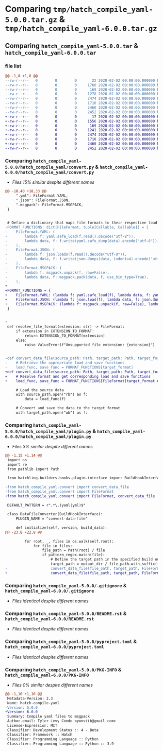 # Comparing `tmp/hatch_compile_yaml-5.0.0.tar.gz` & `tmp/hatch_compile_yaml-6.0.0.tar.gz`

## Comparing `hatch_compile_yaml-5.0.0.tar` & `hatch_compile_yaml-6.0.0.tar`

### file list

```diff
@@ -1,8 +1,8 @@
--rw-r--r--   0        0        0       22 2020-02-02 00:00:00.000000 hatch_compile_yaml-5.0.0/hatch_compile_yaml/__init__.py
--rw-r--r--   0        0        0     1760 2020-02-02 00:00:00.000000 hatch_compile_yaml-5.0.0/hatch_compile_yaml/convert.py
--rw-r--r--   0        0        0      169 2020-02-02 00:00:00.000000 hatch_compile_yaml-5.0.0/hatch_compile_yaml/hooks.py
--rw-r--r--   0        0        0     1278 2020-02-02 00:00:00.000000 hatch_compile_yaml-5.0.0/hatch_compile_yaml/plugin.py
--rw-r--r--   0        0        0     2474 2020-02-02 00:00:00.000000 hatch_compile_yaml-5.0.0/.gitignore
--rw-r--r--   0        0        0     1710 2020-02-02 00:00:00.000000 hatch_compile_yaml-5.0.0/README.rst
--rw-r--r--   0        0        0     2460 2020-02-02 00:00:00.000000 hatch_compile_yaml-5.0.0/pyproject.toml
--rw-r--r--   0        0        0     2452 2020-02-02 00:00:00.000000 hatch_compile_yaml-5.0.0/PKG-INFO
+-rw-r--r--   0        0        0       17 2020-02-02 00:00:00.000000 hatch_compile_yaml-6.0.0/hatch_compile_yaml/__init__.py
+-rw-r--r--   0        0        0     1556 2020-02-02 00:00:00.000000 hatch_compile_yaml-6.0.0/hatch_compile_yaml/convert.py
+-rw-r--r--   0        0        0      169 2020-02-02 00:00:00.000000 hatch_compile_yaml-6.0.0/hatch_compile_yaml/hooks.py
+-rw-r--r--   0        0        0     1241 2020-02-02 00:00:00.000000 hatch_compile_yaml-6.0.0/hatch_compile_yaml/plugin.py
+-rw-r--r--   0        0        0     2474 2020-02-02 00:00:00.000000 hatch_compile_yaml-6.0.0/.gitignore
+-rw-r--r--   0        0        0     1710 2020-02-02 00:00:00.000000 hatch_compile_yaml-6.0.0/README.rst
+-rw-r--r--   0        0        0     2460 2020-02-02 00:00:00.000000 hatch_compile_yaml-6.0.0/pyproject.toml
+-rw-r--r--   0        0        0     2452 2020-02-02 00:00:00.000000 hatch_compile_yaml-6.0.0/PKG-INFO
```

### Comparing `hatch_compile_yaml-5.0.0/hatch_compile_yaml/convert.py` & `hatch_compile_yaml-6.0.0/hatch_compile_yaml/convert.py`

 * *Files 15% similar despite different names*

```diff
@@ -18,40 +18,33 @@
     ".yml": FileFormat.YAML,
     ".json": FileFormat.JSON,
     ".msgpack": FileFormat.MSGPACK,
 }
 
 
 # Define a dictionary that maps file formats to their respective load and save functions
-FORMAT_FUNCTIONS: dict[FileFormat, tuple[Callable, Callable]] = {
-    FileFormat.YAML: (
-        lambda f: yaml.safe_load(f.read().decode("utf-8")),
-        lambda data, f: f.write(yaml.safe_dump(data).encode("utf-8")),
-    ),
-    FileFormat.JSON: (
-        lambda f: json.loads(f.read().decode("utf-8")),
-        lambda data, f: f.write(json.dumps(data, indent=4).encode("utf-8")),
-    ),
-    FileFormat.MSGPACK: (
-        lambda f: msgpack.unpack(f, raw=False),
-        lambda data, f: msgpack.pack(data, f, use_bin_type=True),
-    ),
+
+FORMAT_FUNCTIONS = {
+    FileFormat.YAML: (lambda f: yaml.safe_load(f), lambda data, f: yaml.dump(data, f)),
+    FileFormat.JSON: (lambda f: json.load(f), lambda data, f: json.dump(data, f, indent=4)),
+    FileFormat.MSGPACK: (lambda f: msgpack.unpack(f, raw=False), lambda data, f: msgpack.pack(data, f))
 }
 
 
+
 def resolve_file_format(extension: str) -> FileFormat:
     if extension in EXTENSION_TO_FORMAT:
         return EXTENSION_TO_FORMAT[extension]
     else:
         raise ValueError(f"Unsupported file extension: {extension}")
 
 
-def convert_data_file(source_path: Path, target_path: Path, target_format: FileFormat, remove_source_files: bool = True):
-    # Retrieve the appropriate load and save functions
-    load_func, save_func = FORMAT_FUNCTIONS[target_format]
+def convert_data_file(source_path: Path, target_path: Path, target_format: str, remove_source_files: bool = True):
+    # Resolve format and get corresponding load and save functions
+    load_func, save_func = FORMAT_FUNCTIONS[FileFormat[target_format.upper()]]
 
     # Load the source data
     with source_path.open("rb") as f:
         data = load_func(f)
 
     # Convert and save the data to the target format
     with target_path.open("wb") as f:
```

### Comparing `hatch_compile_yaml-5.0.0/hatch_compile_yaml/plugin.py` & `hatch_compile_yaml-6.0.0/hatch_compile_yaml/plugin.py`

 * *Files 3% similar despite different names*

```diff
@@ -1,15 +1,14 @@
 import os
 import re
 from pathlib import Path
 
 from hatchling.builders.hooks.plugin.interface import BuildHookInterface
 
-from hatch_compile_yaml.convert import convert_data_file
-from hatch_compile_yaml.convert import FileFormat
+from hatch_compile_yaml.convert import FileFormat, convert_data_file
 
 DEFAULT_PATTERN = r".*\.(yaml|yml)$"
 
 class DataFileConverter(BuildHookInterface):
     PLUGIN_NAME = "convert-data-file"
 
     def initialize(self, version, build_data):
@@ -23,8 +22,8 @@
 
         for root, _, files in os.walk(self.root):
             for file in files:
                 file_path = Path(root) / file
                 if pattern_regex.match(file):
                     # Define the target path in the specified build output directory
                     target_path = output_dir / file_path.with_suffix(f".{target_format}").name
-                    convert_data_file(file_path, target_path, FileFormat[target_format.upper()], options.get("remove_source_files", True))
+                    convert_data_file(file_path, target_path, FileFormat[target_format.upper()], options.get("remove_source_files", True))
```

### Comparing `hatch_compile_yaml-5.0.0/.gitignore` & `hatch_compile_yaml-6.0.0/.gitignore`

 * *Files identical despite different names*

### Comparing `hatch_compile_yaml-5.0.0/README.rst` & `hatch_compile_yaml-6.0.0/README.rst`

 * *Files identical despite different names*

### Comparing `hatch_compile_yaml-5.0.0/pyproject.toml` & `hatch_compile_yaml-6.0.0/pyproject.toml`

 * *Files identical despite different names*

### Comparing `hatch_compile_yaml-5.0.0/PKG-INFO` & `hatch_compile_yaml-6.0.0/PKG-INFO`

 * *Files 0% similar despite different names*

```diff
@@ -1,10 +1,10 @@
 Metadata-Version: 2.3
 Name: hatch-compile-yaml
-Version: 5.0.0
+Version: 6.0.0
 Summary: Compile yaml files to msgpack
 Author-email: Tyler Levy Conde <yonstib@gmail.com>
 License-Expression: MIT
 Classifier: Development Status :: 4 - Beta
 Classifier: Framework :: Hatch
 Classifier: Programming Language :: Python
 Classifier: Programming Language :: Python :: 3.9
```

